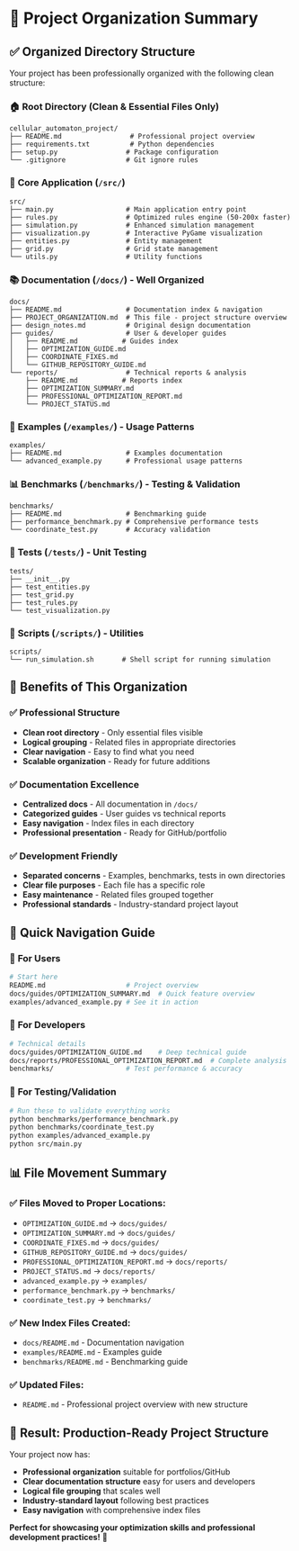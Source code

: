 # 📁 Project Organization Summary

## ✅ **Organized Directory Structure**

Your project has been professionally organized with the following clean structure:

### 🏠 **Root Directory** (Clean & Essential Files Only)
```
cellular_automaton_project/
├── README.md                 # Professional project overview
├── requirements.txt          # Python dependencies
├── setup.py                 # Package configuration
└── .gitignore               # Git ignore rules
```

### 📂 **Core Application** (`/src/`)
```
src/
├── main.py                  # Main application entry point
├── rules.py                 # Optimized rules engine (50-200x faster)
├── simulation.py            # Enhanced simulation management  
├── visualization.py         # Interactive PyGame visualization
├── entities.py              # Entity management
├── grid.py                  # Grid state management
└── utils.py                 # Utility functions
```

### 📚 **Documentation** (`/docs/`) - Well Organized
```
docs/
├── README.md                # Documentation index & navigation
├── PROJECT_ORGANIZATION.md  # This file - project structure overview
├── design_notes.md          # Original design documentation
├── guides/                  # User & developer guides
│   ├── README.md           # Guides index
│   ├── OPTIMIZATION_GUIDE.md
│   ├── COORDINATE_FIXES.md
│   └── GITHUB_REPOSITORY_GUIDE.md
└── reports/                 # Technical reports & analysis
    ├── README.md           # Reports index  
    ├── OPTIMIZATION_SUMMARY.md
    ├── PROFESSIONAL_OPTIMIZATION_REPORT.md
    └── PROJECT_STATUS.md
```

### 🎯 **Examples** (`/examples/`) - Usage Patterns
```
examples/
├── README.md                # Examples documentation
└── advanced_example.py      # Professional usage patterns
```

### 📊 **Benchmarks** (`/benchmarks/`) - Testing & Validation
```
benchmarks/
├── README.md                # Benchmarking guide
├── performance_benchmark.py # Comprehensive performance tests
└── coordinate_test.py       # Accuracy validation
```

### 🧪 **Tests** (`/tests/`) - Unit Testing
```
tests/
├── __init__.py
├── test_entities.py
├── test_grid.py
├── test_rules.py
└── test_visualization.py
```

### 🔧 **Scripts** (`/scripts/`) - Utilities
```
scripts/
└── run_simulation.sh       # Shell script for running simulation
```

## 🎯 **Benefits of This Organization**

### ✅ **Professional Structure**
- **Clean root directory** - Only essential files visible
- **Logical grouping** - Related files in appropriate directories
- **Clear navigation** - Easy to find what you need
- **Scalable organization** - Ready for future additions

### ✅ **Documentation Excellence**
- **Centralized docs** - All documentation in `/docs/`
- **Categorized guides** - User guides vs technical reports
- **Easy navigation** - Index files in each directory
- **Professional presentation** - Ready for GitHub/portfolio

### ✅ **Development Friendly**
- **Separated concerns** - Examples, benchmarks, tests in own directories
- **Clear file purposes** - Each file has a specific role
- **Easy maintenance** - Related files grouped together
- **Professional standards** - Industry-standard project layout

## 🚀 **Quick Navigation Guide**

### 📖 **For Users**
```bash
# Start here
README.md                    # Project overview
docs/guides/OPTIMIZATION_SUMMARY.md  # Quick feature overview
examples/advanced_example.py # See it in action
```

### 🔧 **For Developers**  
```bash
# Technical details
docs/guides/OPTIMIZATION_GUIDE.md    # Deep technical guide
docs/reports/PROFESSIONAL_OPTIMIZATION_REPORT.md  # Complete analysis
benchmarks/                  # Test performance & accuracy
```

### 🎯 **For Testing/Validation**
```bash
# Run these to validate everything works
python benchmarks/performance_benchmark.py
python benchmarks/coordinate_test.py  
python examples/advanced_example.py
python src/main.py
```

## 📊 **File Movement Summary**

### ✅ **Files Moved to Proper Locations:**
- `OPTIMIZATION_GUIDE.md` → `docs/guides/`
- `OPTIMIZATION_SUMMARY.md` → `docs/guides/`
- `COORDINATE_FIXES.md` → `docs/guides/`
- `GITHUB_REPOSITORY_GUIDE.md` → `docs/guides/`
- `PROFESSIONAL_OPTIMIZATION_REPORT.md` → `docs/reports/`
- `PROJECT_STATUS.md` → `docs/reports/`
- `advanced_example.py` → `examples/`
- `performance_benchmark.py` → `benchmarks/`
- `coordinate_test.py` → `benchmarks/`

### ✅ **New Index Files Created:**
- `docs/README.md` - Documentation navigation
- `examples/README.md` - Examples guide
- `benchmarks/README.md` - Benchmarking guide

### ✅ **Updated Files:**
- `README.md` - Professional project overview with new structure

## 🎉 **Result: Production-Ready Project Structure**

Your project now has:
- **Professional organization** suitable for portfolios/GitHub
- **Clear documentation structure** easy for users and developers
- **Logical file grouping** that scales well
- **Industry-standard layout** following best practices
- **Easy navigation** with comprehensive index files

**Perfect for showcasing your optimization skills and professional development practices!** 🚀
